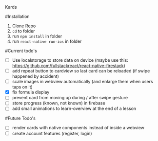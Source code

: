 Kards

#Installation
1. Clone Repo
2. `cd` to folder
3. run `npm install` in folder
4. run `react-native run-ios` in folder

#Current todo's
- [ ] Use localstorage to store data on device (maybe use this: https://github.com/fullstackreact/react-native-firestack)
- [ ] add repeat button to cardview so last card can be reloaded (if swipe happened by accident)
- [ ] scale images in webview automatically (and enlarge them when users taps on it)
- [x] fix formula display
- [ ] prevent card from moving up during / after swipe gesture
- [ ] store progress (known, not known) in firebase
- [ ] add small animations to learn-overview at the end of a lesson

#Future Todo's
- [ ] render cards with native components instead of inside a webview
- [ ] create account features (register, login)
